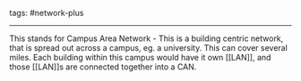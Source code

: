 tags: #network-plus

---
This stands for Campus Area Network - This is a building centric network, that is spread out across a campus, eg. a university. This can cover several miles. Each building within this campus would have it own [[LAN]], and those [[LAN]]s are connected together into a CAN. 

